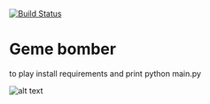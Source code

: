 [![Build Status](https://travis-ci.com/akopianDA/Python_review1.svg?token=rxxsZktLyTzGyBczd58J&branch=master)](https://travis-ci.com/akopianDA/Python_review1)

# Geme bomber
to play install requirements and print python main.py

![alt text](https://github.com/BigDanTheOne/Python_review1/blob/master/bomber.jpg?raw=true)
